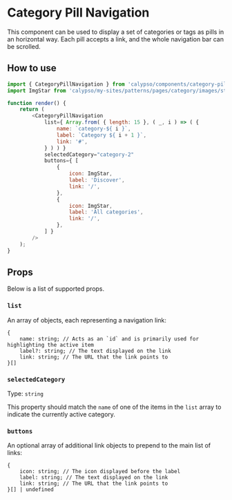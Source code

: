 # Category Pill Navigation

This component can be used to display a set of categories or tags as pills in an horizontal way. Each pill accepts a link, and the whole navigation bar can be scrolled.

## How to use

```js
import { CategoryPillNavigation } from 'calypso/components/category-pill-navigation';
import ImgStar from 'calypso/my-sites/patterns/pages/category/images/star.svg';

function render() {
	return (
		<CategoryPillNavigation
			list={ Array.from( { length: 15 }, ( _, i ) => ( {
				name: `category-${ i }`,
				label: `Category ${ i + 1 }`,
				link: '#',
			} ) ) }
			selectedCategory="category-2"
			buttons={ [
				{
					icon: ImgStar,
					label: 'Discover',
					link: '/',
				},
				{
					icon: ImgStar,
					label: 'All categories',
					link: '/',
				},
			] }
		/>
	);
}
```

## Props

Below is a list of supported props.

### `list`
An array of objects, each representing a navigation link:

```
{
	name: string; // Acts as an `id` and is primarily used for highlighting the active item
	label?: string; // The text displayed on the link
	link: string; // The URL that the link points to
}[]
```


### `selectedCategory`

Type: `string`

This property should match the `name` of one of the items in the `list` array to indicate the currently active category.

### `buttons`
An optional array of additional link objects to prepend to the main list of links:
```
{
	icon: string; // The icon displayed before the label
	label: string; // The text displayed on the link
	link: string; // The URL that the link points to
}[] | undefined
```

